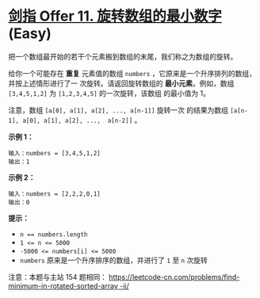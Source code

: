 # [剑指 Offer 11. 旋转数组的最小数字][link] (Easy)

[link]: https://leetcode.cn/problems/xuan-zhuan-shu-zu-de-zui-xiao-shu-zi-lcof/

把一个数组最开始的若干个元素搬到数组的末尾，我们称之为数组的旋转。

给你一个可能存在 **重复** 元素值的数组 `numbers` ，它原来是一个升序排列的数组，并按上述情形进行了一
次旋转。请返回旋转数组的 **最小元素**。例如，数组 `[3,4,5,1,2]` 为 `[1,2,3,4,5]` 的一次旋转，该数组
的最小值为 1。

注意，数组 `[a[0], a[1], a[2], ..., a[n-1]]` 旋转一次 的结果为数组 `[a[n-1], a[0], a[1], a[2], ..., 
a[n-2]]` 。

**示例 1：**

```
输入：numbers = [3,4,5,1,2]
输出：1

```

**示例 2：**

```
输入：numbers = [2,2,2,0,1]
输出：0

```

**提示：**

- `n == numbers.length`
- `1 <= n <= 5000`
- `-5000 <= numbers[i] <= 5000`
- `numbers` 原来是一个升序排序的数组，并进行了 `1` 至 `n` 次旋转

注意：本题与主站 154 题相同： [https://leetcode-cn.com/problems/find-minimum-in-rotated-sorted-array
-ii/](https://leetcode-cn.com/problems/find-minimum-in-rotated-sorted-array-ii/)
